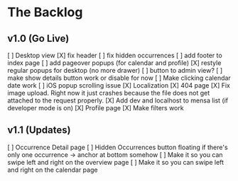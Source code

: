 # The Backlog

## v1.0 (Go Live)
[ ] Desktop view
  [X] fix header
  [ ] fix hidden occurrences
  [ ] add footer to index page
  [ ] add pageover popups (for calendar and profile)
  [X] restyle regular popups for desktop (no more drawer)
  [ ] button to admin view?
  [ ] make show details button work or disable for now
[ ] Make clicking calendar date work
[ ] iOS popup scrolling issue
[X] Localization
[X] 404 page
[X] Fix image upload. Right now it just crashes because the file does not get attached to the request properly.
[X] Add dev and localhost to mensa list (if developer mode is on)
[X] Profile page
[X] Make filters work


## v1.1 (Updates)

[ ] Occurrence Detail page
[ ] Hidden Occurrences button floating if there's only one occurrence -> anchor at bottom somehow
[ ] Make it so you can swipe left and right on the overview page
[ ] Make it so you can swipe left and right on the calendar page
